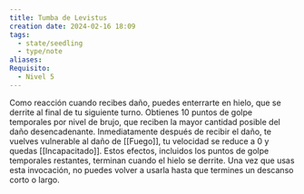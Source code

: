 ```yaml
---
title: Tumba de Levistus
creation date: 2024-02-16 18:09
tags:
  - state/seedling
  - type/note
aliases: 
Requisito:
  - Nivel 5
---
```

Como reacción cuando recibes daño, puedes enterrarte en hielo, que se derrite al final de tu siguiente turno. Obtienes 10 puntos de golpe temporales por nivel de brujo, que reciben la mayor cantidad posible del daño desencadenante. 
Inmediatamente después de recibir el daño, te vuelves vulnerable al daño de [[Fuego]], tu velocidad se reduce a 0 y quedas [[Incapacitado]].
Estos efectos, incluidos los puntos de golpe temporales restantes, terminan cuando el hielo se
derrite.
Una vez que usas esta invocación, no puedes volver a usarla hasta que termines un descanso corto o largo.











